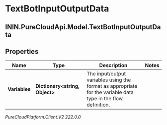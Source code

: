 # TextBotInputOutputData

## ININ.PureCloudApi.Model.TextBotInputOutputData

## Properties

|Name | Type | Description | Notes|
|------------ | ------------- | ------------- | -------------|
| **Variables** | **Dictionary&lt;string, Object&gt;** | The input/output variables using the format as appropriate for the variable data type in the flow definition. | |



_PureCloudPlatform.Client.V2 222.0.0_
